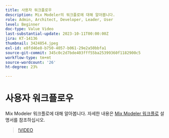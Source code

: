 ```yaml
---
title: 사용자 워크플로우
description: Mix Modeler의 워크플로에 대해 알아봅니다.
role: Admin, Architect, Developer, Leader, User
level: Beginner
doc-type: Value Video
last-substantial-update: 2023-10-11T00:00:00Z
jira: KT-14136
thumbnail: 3424854.jpeg
exl-id: e8fd46e8-b750-4057-b061-29e2a50bbfa1
source-git-commit: 345c0c2d7bde403fff55ba25399360f1182900c5
workflow-type: tm+mt
source-wordcount: '26'
ht-degree: 23%

---
```


# 사용자 워크플로우

Mix Modeler 워크플로에 대해 알아봅니다. 자세한 내용은 [Mix Modeler 워크플로](https://experienceleague.adobe.com/ko/docs/mix-modeler/using/get-started/workflow) 설명서를 참조하십시오.

>[!VIDEO](https://video.tv.adobe.com/v/3424854?learn=on&enablevpops)